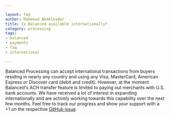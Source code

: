 ```yaml
---

layout: faq
author: Mahmoud Abdelkader
title: Is Balanced available internationally?
category: processing
tags:
- balanced
- payments
- faq
- international

---
```


Balanced Processing can accept international transactions from buyers residing in nearly any country and using any Visa, MasterCard, American Express or Discover card (debit and credit). However, at the moment Balanced's ACH transfer feature is limited to paying out merchants with U.S. bank accounts.
We have received a lot of interest in expanding internationally and are actively working towards this capability over the next few months. Feel free to track our progress and show your support with a +1 on the respective [GitHub issue](https://github.com/balanced/balanced-api/issues/23
).

